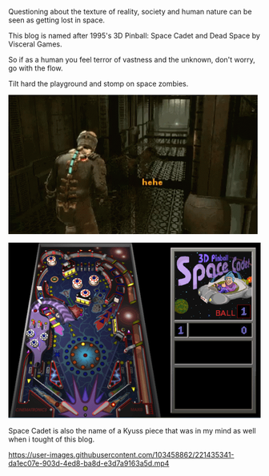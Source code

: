 Questioning about the texture of reality, society and human nature can be seen as getting lost in space. 

This blog is named after 1995's 3D Pinball: Space Cadet and Dead Space by Visceral Games.

So if as a human you feel terror of vastness and the unknown, don't worry, go with the flow.

Tilt hard the playground and stomp on space zombies. 

![](/images/dead-space.gif)

![](/images/3D_Pinball.png)

Space Cadet is also the name of a Kyuss piece that was in my mind as well when i tought of this blog.

<!--<video width="100%" height="auto" controls>
  <source src="/images/Kyuss - Space Cadet.mp4" type="video/mp4">
  Your browser does not support the video tag.
</video>--> 

https://user-images.githubusercontent.com/103458862/221435341-da1ec07e-903d-4ed8-ba8d-e3d7a9163a5d.mp4

